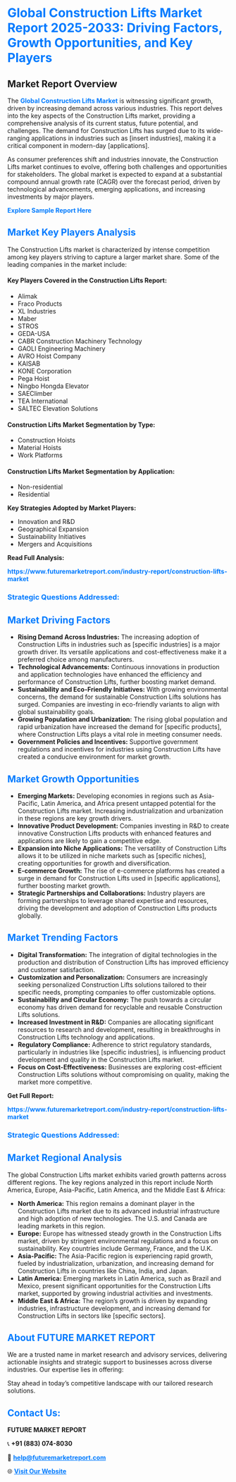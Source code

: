 <h1 style="color: #007BFF;">Global Construction Lifts Market Report 2025-2033: Driving Factors, Growth Opportunities, and Key Players</h1>

<section id="overview">
<h2>Market Report Overview</h2>
<p>The <a href="https://www.futuremarketreport.com/industry-report/construction-lifts-market" style="color: #007BFF; text-decoration: none;"><strong>Global Construction Lifts Market</strong></a> is witnessing significant growth, driven by increasing demand across various industries. This report delves into the key aspects of the Construction Lifts market, providing a comprehensive analysis of its current status, future potential, and challenges. The demand for Construction Lifts has surged due to its wide-ranging applications in industries such as [insert industries], making it a critical component in modern-day [applications].</p>
<p>As consumer preferences shift and industries innovate, the Construction Lifts market continues to evolve, offering both challenges and opportunities for stakeholders. The global market is expected to expand at a substantial compound annual growth rate (CAGR) over the forecast period, driven by technological advancements, emerging applications, and increasing investments by major players.</p>
</section>

<section id="overview">
<p><a href="https://www.futuremarketreport.com/request-sample/reportId=51193" style="color: #007BFF; text-decoration: none;"><strong>Explore Sample Report Here</strong></a></p>
</section>

<section id="key-players">
<h2 style="color: #007BFF;">Market Key Players Analysis</h2>
<p>The Construction Lifts market is characterized by intense competition among key players striving to capture a larger market share. Some of the leading companies in the market include:</p>
<h4>Key Players Covered in the Construction Lifts Report:</h4>
<ul><li>Alimak</li><li>Fraco Products</li><li>XL Industries</li><li>Maber</li><li>STROS</li><li>GEDA-USA</li><li>CABR Construction Machinery Technology</li><li>GAOLI Engineering Machinery</li><li>AVRO Hoist Company</li><li>KAISAB</li><li>KONE Corporation</li><li>Pega Hoist</li><li>Ningbo Hongda Elevator</li><li>SAEClimber</li><li>TEA International</li><li>SALTEC Elevation Solutions</li></ul>
<h4>Construction Lifts Market Segmentation by Type:</h4>
<ul><li>Construction Hoists</li><li>Material Hoists</li><li>Work Platforms</li></ul>

<h4>Construction Lifts Market Segmentation by Application:</h4>
<ul><li>Non-residential</li><li>Residential</li></ul>
<p><strong>Key Strategies Adopted by Market Players:</strong></p>
<ul>
<li>Innovation and R&D</li>
<li>Geographical Expansion</li>
<li>Sustainability Initiatives</li>
<li>Mergers and Acquisitions</li>
</ul>
</section>

<section>
<p><strong>Read Full Analysis: </strong></p><a href="https://www.futuremarketreport.com/industry-report/construction-lifts-market" style="color: #007BFF; text-decoration: none;"><strong>https://www.futuremarketreport.com/industry-report/construction-lifts-market</strong></a>
<h3 style="color: #007BFF;">Strategic Questions Addressed:</h3>
</section>

<section id="driving-factors">
<h2 style="color: #007BFF;">Market Driving Factors</h2>
<ul>
<li><strong>Rising Demand Across Industries:</strong> The increasing adoption of Construction Lifts in industries such as [specific industries] is a major growth driver. Its versatile applications and cost-effectiveness make it a preferred choice among manufacturers.</li>
<li><strong>Technological Advancements:</strong> Continuous innovations in production and application technologies have enhanced the efficiency and performance of Construction Lifts, further boosting market demand.</li>
<li><strong>Sustainability and Eco-Friendly Initiatives:</strong> With growing environmental concerns, the demand for sustainable Construction Lifts solutions has surged. Companies are investing in eco-friendly variants to align with global sustainability goals.</li>
<li><strong>Growing Population and Urbanization:</strong> The rising global population and rapid urbanization have increased the demand for [specific products], where Construction Lifts plays a vital role in meeting consumer needs.</li>
<li><strong>Government Policies and Incentives:</strong> Supportive government regulations and incentives for industries using Construction Lifts have created a conducive environment for market growth.</li>
</ul>
</section>

<section id="growth-opportunities">
<h2 style="color: #007BFF;">Market Growth Opportunities</h2>
<ul>
<li><strong>Emerging Markets:</strong> Developing economies in regions such as Asia-Pacific, Latin America, and Africa present untapped potential for the Construction Lifts market. Increasing industrialization and urbanization in these regions are key growth drivers.</li>
<li><strong>Innovative Product Development:</strong> Companies investing in R&D to create innovative Construction Lifts products with enhanced features and applications are likely to gain a competitive edge.</li>
<li><strong>Expansion into Niche Applications:</strong> The versatility of Construction Lifts allows it to be utilized in niche markets such as [specific niches], creating opportunities for growth and diversification.</li>
<li><strong>E-commerce Growth:</strong> The rise of e-commerce platforms has created a surge in demand for Construction Lifts used in [specific applications], further boosting market growth.</li>
<li><strong>Strategic Partnerships and Collaborations:</strong> Industry players are forming partnerships to leverage shared expertise and resources, driving the development and adoption of Construction Lifts products globally.</li>
</ul>
</section>

<section id="trending-factors">
<h2 style="color: #007BFF;">Market Trending Factors</h2>
<ul>
<li><strong>Digital Transformation:</strong> The integration of digital technologies in the production and distribution of Construction Lifts has improved efficiency and customer satisfaction.</li>
<li><strong>Customization and Personalization:</strong> Consumers are increasingly seeking personalized Construction Lifts solutions tailored to their specific needs, prompting companies to offer customizable options.</li>
<li><strong>Sustainability and Circular Economy:</strong> The push towards a circular economy has driven demand for recyclable and reusable Construction Lifts solutions.</li>
<li><strong>Increased Investment in R&D:</strong> Companies are allocating significant resources to research and development, resulting in breakthroughs in Construction Lifts technology and applications.</li>
<li><strong>Regulatory Compliance:</strong> Adherence to strict regulatory standards, particularly in industries like [specific industries], is influencing product development and quality in the Construction Lifts market.</li>
<li><strong>Focus on Cost-Effectiveness:</strong> Businesses are exploring cost-efficient Construction Lifts solutions without compromising on quality, making the market more competitive.</li>
</ul>
</section>

<section>
<p><strong>Get Full Report: </strong></p><a href="https://www.futuremarketreport.com/industry-report/construction-lifts-market" style="color: #007BFF; text-decoration: none;"><strong>https://www.futuremarketreport.com/industry-report/construction-lifts-market</strong></a>
<h3 style="color: #007BFF;">Strategic Questions Addressed:</h3>
</section>


<section id="regional-analysis">
<h2 style="color: #007BFF;">Market Regional Analysis</h2>
<p>The global Construction Lifts market exhibits varied growth patterns across different regions. The key regions analyzed in this report include North America, Europe, Asia-Pacific, Latin America, and the Middle East & Africa:</p>
<ul>
<li><strong>North America:</strong> This region remains a dominant player in the Construction Lifts market due to its advanced industrial infrastructure and high adoption of new technologies. The U.S. and Canada are leading markets in this region.</li>
<li><strong>Europe:</strong> Europe has witnessed steady growth in the Construction Lifts market, driven by stringent environmental regulations and a focus on sustainability. Key countries include Germany, France, and the U.K.</li>
<li><strong>Asia-Pacific:</strong> The Asia-Pacific region is experiencing rapid growth, fueled by industrialization, urbanization, and increasing demand for Construction Lifts in countries like China, India, and Japan.</li>
<li><strong>Latin America:</strong> Emerging markets in Latin America, such as Brazil and Mexico, present significant opportunities for the Construction Lifts market, supported by growing industrial activities and investments.</li>
<li><strong>Middle East & Africa:</strong> The region’s growth is driven by expanding industries, infrastructure development, and increasing demand for Construction Lifts in sectors like [specific sectors].</li>
</ul>
</section>

<footer>
<h2 style="color: #007BFF;">About FUTURE MARKET REPORT</h2>
<p>We are a trusted name in market research and advisory services, delivering actionable insights and strategic support to businesses across diverse industries. Our expertise lies in offering:</p>

<p>Stay ahead in today’s competitive landscape with our tailored research solutions.</p>

<h2 style="color: #007BFF;">Contact Us:</h2>
<p><strong>FUTURE MARKET REPORT</strong></p>
<p>📞 <strong>+91 (883) 074-8030</strong></p>
<p>📧 <strong><a href="mailto:help@futuremarketreport.com" style="color: #007BFF;">help@futuremarketreport.com</a></strong></p>
<p>🌐 <strong><a href="https://www.futuremarketreport.com/" style="color: #007BFF;">Visit Our Website</a></strong></p>
</footer>